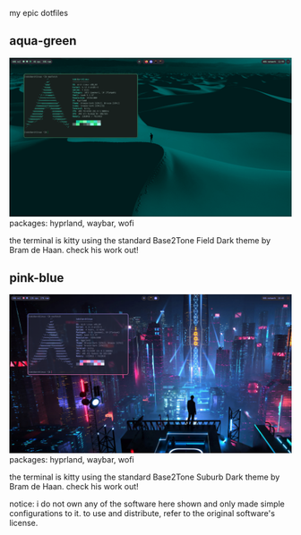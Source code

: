 my epic dotfiles
## aqua-green
![homescreen](https://raw.githubusercontent.com/tobiKaboom/dotfiles/refs/heads/main/screenies/homesccreen2.png)
packages: hyprland, waybar, wofi

the terminal is kitty using the standard Base2Tone Field Dark theme by Bram de Haan. check his work out!

## pink-blue
![homescreen](https://raw.githubusercontent.com/tobiKaboom/dotfiles/refs/heads/main/screenies/homescreen.png)
packages: hyprland, waybar, wofi

the terminal is kitty using the standard Base2Tone Suburb Dark theme by Bram de Haan. check his work out!

notice:
i do not own any of the software here shown and only made simple configurations to it. to use and distribute, refer to the original software's license.
